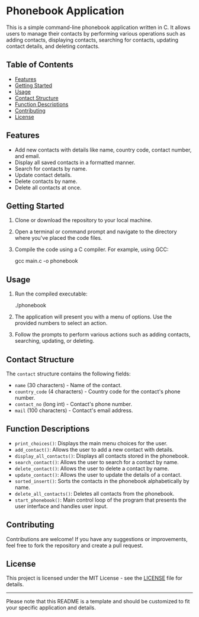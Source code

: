 # Phonebook Application

This is a simple command-line phonebook application written in C. It allows users to manage their contacts by performing various operations such as adding contacts, displaying contacts, 
searching for contacts, updating contact details, and deleting contacts.

## Table of Contents

- [Features](#features)
- [Getting Started](#getting-started)
- [Usage](#usage)
- [Contact Structure](#contact-structure)
- [Function Descriptions](#function-descriptions)
- [Contributing](#contributing)
- [License](#license)

## Features

- Add new contacts with details like name, country code, contact number, and email.
- Display all saved contacts in a formatted manner.
- Search for contacts by name.
- Update contact details.
- Delete contacts by name.
- Delete all contacts at once.

## Getting Started

1. Clone or download the repository to your local machine.

2. Open a terminal or command prompt and navigate to the directory where you've placed the code files.

3. Compile the code using a C compiler. For example, using GCC:

   
   gcc main.c -o phonebook
  

## Usage

1. Run the compiled executable:

 
   ./phonebook
   

2. The application will present you with a menu of options. Use the provided numbers to select an action.

3. Follow the prompts to perform various actions such as adding contacts, searching, updating, or deleting.

## Contact Structure

The `contact` structure contains the following fields:

- `name` (30 characters) - Name of the contact.
- `country_code` (4 characters) - Country code for the contact's phone number.
- `contact_no` (long int) - Contact's phone number.
- `mail` (100 characters) - Contact's email address.

## Function Descriptions

- `print_choices()`: Displays the main menu choices for the user.
- `add_contact()`: Allows the user to add a new contact with details.
- `display_all_contacts()`: Displays all contacts stored in the phonebook.
- `search_contact()`: Allows the user to search for a contact by name.
- `delete_contact()`: Allows the user to delete a contact by name.
- `update_contact()`: Allows the user to update the details of a contact.
- `sorted_insert()`: Sorts the contacts in the phonebook alphabetically by name.
- `delete_all_contacts()`: Deletes all contacts from the phonebook.
- `start_phonebook()`: Main control loop of the program that presents the user interface and handles user input.

## Contributing

Contributions are welcome! If you have any suggestions or improvements, feel free to fork the repository and create a pull request.

## License

This project is licensed under the MIT License - see the [LICENSE](LICENSE) file for details.

---
Please note that this README is a template and should be customized to fit your specific application and details.
